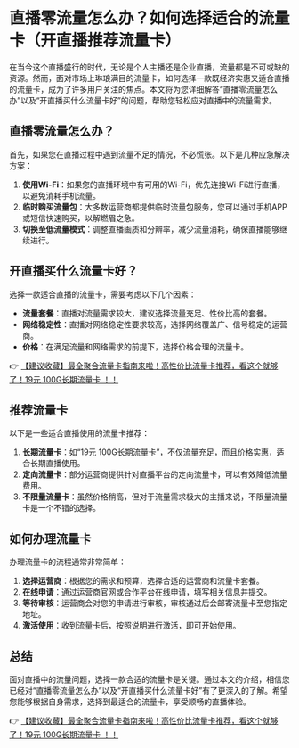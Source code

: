 # 直播零流量怎么办？如何选择适合的流量卡（开直播推荐流量卡）

在当今这个直播盛行的时代，无论是个人主播还是企业直播，流量都是不可或缺的资源。然而，面对市场上琳琅满目的流量卡，如何选择一款既经济实惠又适合直播的流量卡，成为了许多用户关注的焦点。本文将为您详细解答“直播零流量怎么办”以及“开直播买什么流量卡好”的问题，帮助您轻松应对直播中的流量需求。

## 直播零流量怎么办？

首先，如果您在直播过程中遇到流量不足的情况，不必慌张。以下是几种应急解决方案：

1. **使用Wi-Fi**：如果您的直播环境中有可用的Wi-Fi，优先连接Wi-Fi进行直播，以避免消耗手机流量。
2. **临时购买流量包**：大多数运营商都提供临时流量包服务，您可以通过手机APP或短信快速购买，以解燃眉之急。
3. **切换至低流量模式**：调整直播画质和分辨率，减少流量消耗，确保直播能够继续进行。

## 开直播买什么流量卡好？

选择一款适合直播的流量卡，需要考虑以下几个因素：

- **流量套餐**：直播对流量需求较大，建议选择流量充足、性价比高的套餐。
- **网络稳定性**：直播对网络稳定性要求较高，选择网络覆盖广、信号稳定的运营商。
- **价格**：在满足流量和网络需求的前提下，选择价格合理的流量卡。

👉 [【建议收藏】最全聚合流量卡指南来啦！高性价比流量卡推荐，看这个就够了！19元 100G长期流量卡 ！！](https://bit.ly/Liuliangka)

## 推荐流量卡

以下是一些适合直播使用的流量卡推荐：

1. **长期流量卡**：如“19元 100G长期流量卡”，不仅流量充足，而且价格实惠，适合长期直播使用。
2. **定向流量卡**：部分运营商提供针对直播平台的定向流量卡，可以有效降低流量费用。
3. **不限量流量卡**：虽然价格稍高，但对于流量需求极大的主播来说，不限量流量卡是一个不错的选择。

## 如何办理流量卡

办理流量卡的流程通常非常简单：

1. **选择运营商**：根据您的需求和预算，选择合适的运营商和流量卡套餐。
2. **在线申请**：通过运营商官网或合作平台在线申请，填写相关信息并提交。
3. **等待审核**：运营商会对您的申请进行审核，审核通过后会邮寄流量卡至您指定地址。
4. **激活使用**：收到流量卡后，按照说明进行激活，即可开始使用。

## 总结

面对直播中的流量问题，选择一款合适的流量卡是关键。通过本文的介绍，相信您已经对“直播零流量怎么办”以及“开直播买什么流量卡好”有了更深入的了解。希望您能够根据自身需求，选择到最适合的流量卡，享受顺畅的直播体验。

👉 [【建议收藏】最全聚合流量卡指南来啦！高性价比流量卡推荐，看这个就够了！19元 100G长期流量卡 ！！](https://bit.ly/Liuliangka)